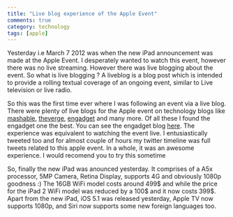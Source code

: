 ```yaml
---
title: "Live blog experience of the Apple Event"
comments: true
category: technology 
tags: [apple]
---
```

Yesterday i.e March 7 2012 was when the new iPad announcement was made at the Apple Event. I desperately wanted to watch this event, however there was no live streaming. However there was live blogging about the event. So what is live blogging ? A liveblog is a blog post which is intended to provide a rolling textual coverage of an ongoing event, similar to Live television or live radio. 

So this was the first time ever where I was following an event via a live blog. There were plenty of live blogs for the Apple event on technology blogs like [mashable](http://mashable.com), [theverge](http://theverge.com), [engadget](http://engadget.com) and many more. Of all these I found the engadget one the best. You can see the engadget blog [here](http://www.engadget.com/2012/03/07/apple-ipad-3-liveblog/). The experience was equivalent to watching the event live. I entusiastically tweeted too and for almost couple of hours my twitter timeline was full tweets related to this apple event. In a whole, it was an awesome experience. I would recomend you to try this sometime

So, finally the new iPad was anounced yesterday. It comprises of a A5x processor, 5MP Camera, Retina Display, supports 4G and obviously 1080p goodness :) The 16GB WiFi model costs around 499$ and while the price for the iPad 2 WiFi model was reduced by a 100$ and it now costs 399$. Apart from the new iPad, iOS 5.1 was released yesterday, Apple TV now supports 1080p, and Siri now supports some new foreign languages too.
